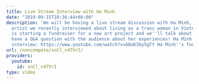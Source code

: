 ```yaml
---
title: Live Stream Interview with Ha Minh
date: "2019-09-15T10:36:44+08:00"
description: 'We will be having a live stream discussion with Ha Minh, a Vietnamese
  artist we recently interviewed about living as a trans woman in Vietnam. Ha Minh
  is starting a fundraiser for a new art project and we''ll talk about her art and
  have a Q&A question with the audience about her experiences! Ha Minh''s original
  interview: https://www.youtube.com/watch?v=bQxK3by5gTY Ha Minh''s fundraiser: https://www.indiegogo.com/projects/5-original-art-portrait-pantings#/'
url: /noncompete/snCl_v4TVrI/
providers:
  youtube:
    id: snCl_v4TVrI
type: video
---
```

